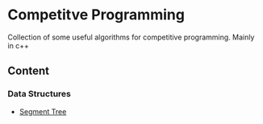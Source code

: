 # Competitve Programming 
Collection of some useful algorithms for competitive programming. 
Mainly in c++ 

## Content

### Data Structures 
- [Segment Tree](data_strucutres/segment_tree)